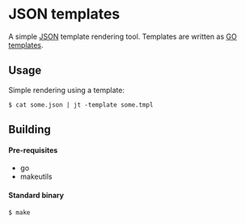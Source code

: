 # JSON templates
A simple [JSON] template rendering tool.
Templates are written as [GO templates][GOT].

## Usage
Simple rendering using a template:

```none
$ cat some.json | jt -template some.tmpl
```

## Building
#### Pre-requisites
- go
- makeutils

#### Standard binary

```none
$ make
```

[JSON]: http://json.org
[GOT]: http://golang.org/pkg/text/template/#pkg-overview
